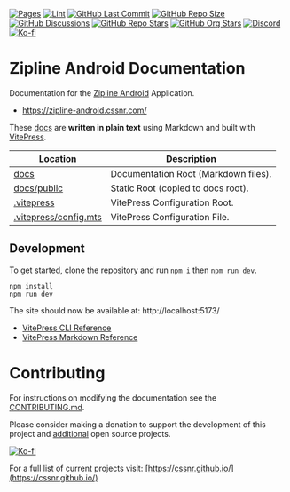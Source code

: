 [![Pages](https://img.shields.io/github/actions/workflow/status/cssnr/zipline-android-docs/pages.yaml?logo=github&label=pages)](https://github.com/cssnr/zipline-android-docs/actions/workflows/pages.yaml)
[![Lint](https://img.shields.io/github/actions/workflow/status/cssnr/zipline-android-docs/lint.yaml?logo=github&label=lint)](https://github.com/cssnr/zipline-android-docs/actions/workflows/lint.yaml)
[![GitHub Last Commit](https://img.shields.io/github/last-commit/cssnr/zipline-android-docs?logo=vitepress&logoColor=white&label=updated)](https://github.com/cssnr/zipline-android-docs/graphs/commit-activity)
[![GitHub Repo Size](https://img.shields.io/github/repo-size/cssnr/zipline-android-docs?logo=bookstack&logoColor=white&label=repo%20size)](https://github.com/cssnr/zipline-android-docs)
[![GitHub Discussions](https://img.shields.io/github/discussions/cssnr/zipline-android?logo=github)](https://github.com/cssnr/zipline-android/discussions)
[![GitHub Repo Stars](https://img.shields.io/github/stars/cssnr/zipline-android?style=flat&logo=github)](https://github.com/cssnr/zipline-android/stargazers)
[![GitHub Org Stars](https://img.shields.io/github/stars/cssnr?style=flat&logo=github&label=org%20stars)](https://cssnr.github.io/)
[![Discord](https://img.shields.io/discord/899171661457293343?logo=discord&logoColor=white&label=discord&color=7289da)](https://discord.gg/wXy6m2X8wY)
[![Ko-fi](https://img.shields.io/badge/Ko--fi-72a5f2?logo=kofi&label=Support)](https://ko-fi.com/cssnr)

# Zipline Android Documentation

Documentation for the [Zipline Android](https://github.com/cssnr/zipline-android) Application.

- https://zipline-android.cssnr.com/

These [docs](docs) are **written in plain text** using Markdown and built with [VitePress](https://vitepress.dev/).

| Location                                       | Description                          |
| ---------------------------------------------- | ------------------------------------ |
| [docs](docs)                                   | Documentation Root (Markdown files). |
| [docs/public](docs/public)                     | Static Root (copied to docs root).   |
| [.vitepress](.vitepress)                       | VitePress Configuration Root.        |
| [.vitepress/config.mts](.vitepress/config.mts) | VitePress Configuration File.        |

## Development

To get started, clone the repository and run `npm i` then `npm run dev`.

```shell
npm install
npm run dev
```

The site should now be available at: http://localhost:5173/

- [VitePress CLI Reference](https://vitepress.dev/reference/cli)
- [VitePress Markdown Reference](https://vitepress.dev/guide/markdown)

# Contributing

For instructions on modifying the documentation see the [CONTRIBUTING.md](https://github.com/cssnr/.github/blob/master/.github/CONTRIBUTING.md).

Please consider making a donation to support the development of this project
and [additional](https://cssnr.com/) open source projects.

[![Ko-fi](https://ko-fi.com/img/githubbutton_sm.svg)](https://ko-fi.com/cssnr)

For a full list of current projects visit: [https://cssnr.github.io/](https://cssnr.github.io/)
